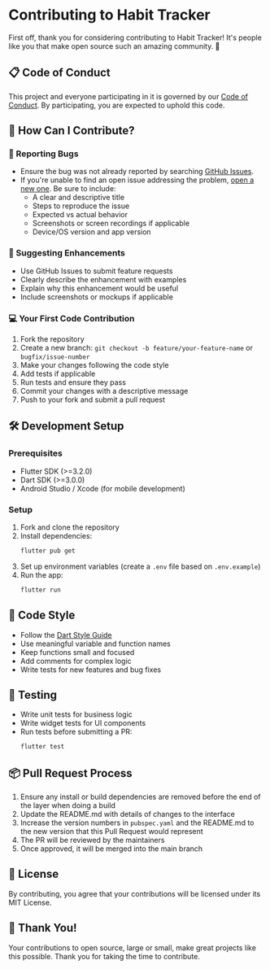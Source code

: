 # Contributing to Habit Tracker

First off, thank you for considering contributing to Habit Tracker! It's people like you that make open source such an amazing community. 🎉

## 📋 Code of Conduct

This project and everyone participating in it is governed by our [Code of Conduct](CODE_OF_CONDUCT.md). By participating, you are expected to uphold this code.

## 🤔 How Can I Contribute?

### 🐛 Reporting Bugs
- Ensure the bug was not already reported by searching [GitHub Issues](https://github.com/yourusername/habit_tracking/issues).
- If you're unable to find an open issue addressing the problem, [open a new one](https://github.com/yourusername/habit_tracking/issues/new). Be sure to include:
  - A clear and descriptive title
  - Steps to reproduce the issue
  - Expected vs actual behavior
  - Screenshots or screen recordings if applicable
  - Device/OS version and app version

### 🎨 Suggesting Enhancements
- Use GitHub Issues to submit feature requests
- Clearly describe the enhancement with examples
- Explain why this enhancement would be useful
- Include screenshots or mockups if applicable

### 💻 Your First Code Contribution
1. Fork the repository
2. Create a new branch: `git checkout -b feature/your-feature-name` or `bugfix/issue-number`
3. Make your changes following the code style
4. Add tests if applicable
5. Run tests and ensure they pass
6. Commit your changes with a descriptive message
7. Push to your fork and submit a pull request

## 🛠 Development Setup

### Prerequisites
- Flutter SDK (>=3.2.0)
- Dart SDK (>=3.0.0)
- Android Studio / Xcode (for mobile development)

### Setup
1. Fork and clone the repository
2. Install dependencies:
   ```bash
   flutter pub get
   ```
3. Set up environment variables (create a `.env` file based on `.env.example`)
4. Run the app:
   ```bash
   flutter run
   ```

## 📝 Code Style
- Follow the [Dart Style Guide](https://dart.dev/guides/language/effective-dart/style)
- Use meaningful variable and function names
- Keep functions small and focused
- Add comments for complex logic
- Write tests for new features and bug fixes

## 🧪 Testing
- Write unit tests for business logic
- Write widget tests for UI components
- Run tests before submitting a PR:
  ```bash
  flutter test
  ```

## 📦 Pull Request Process
1. Ensure any install or build dependencies are removed before the end of the layer when doing a build
2. Update the README.md with details of changes to the interface
3. Increase the version numbers in `pubspec.yaml` and the README.md to the new version that this Pull Request would represent
4. The PR will be reviewed by the maintainers
5. Once approved, it will be merged into the main branch

## 📜 License
By contributing, you agree that your contributions will be licensed under its MIT License.

## 🙏 Thank You!
Your contributions to open source, large or small, make great projects like this possible. Thank you for taking the time to contribute.
